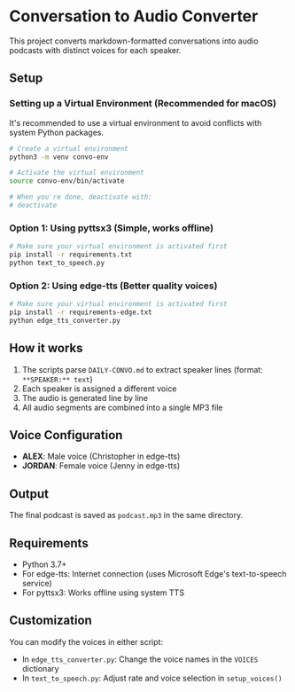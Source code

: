 # Conversation to Audio Converter

This project converts markdown-formatted conversations into audio podcasts with distinct voices for each speaker.

## Setup

### Setting up a Virtual Environment (Recommended for macOS)

It's recommended to use a virtual environment to avoid conflicts with system Python packages.

```bash
# Create a virtual environment
python3 -m venv convo-env

# Activate the virtual environment
source convo-env/bin/activate

# When you're done, deactivate with:
# deactivate
```

### Option 1: Using pyttsx3 (Simple, works offline)
```bash
# Make sure your virtual environment is activated first
pip install -r requirements.txt
python text_to_speech.py
```

### Option 2: Using edge-tts (Better quality voices)
```bash
# Make sure your virtual environment is activated first
pip install -r requirements-edge.txt
python edge_tts_converter.py
```

## How it works

1. The scripts parse `DAILY-CONVO.md` to extract speaker lines (format: `**SPEAKER:** text`)
2. Each speaker is assigned a different voice
3. The audio is generated line by line
4. All audio segments are combined into a single MP3 file

## Voice Configuration

- **ALEX**: Male voice (Christopher in edge-tts)
- **JORDAN**: Female voice (Jenny in edge-tts)

## Output

The final podcast is saved as `podcast.mp3` in the same directory.

## Requirements

- Python 3.7+
- For edge-tts: Internet connection (uses Microsoft Edge's text-to-speech service)
- For pyttsx3: Works offline using system TTS

## Customization

You can modify the voices in either script:
- In `edge_tts_converter.py`: Change the voice names in the `VOICES` dictionary
- In `text_to_speech.py`: Adjust rate and voice selection in `setup_voices()`